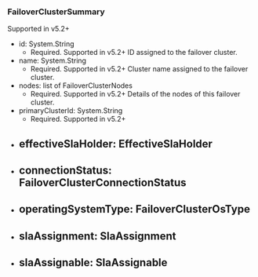 ### FailoverClusterSummary
Supported in v5.2+

- id: System.String
  - Required. Supported in v5.2+
  ID assigned to the failover cluster.
- name: System.String
  - Required. Supported in v5.2+
  Cluster name assigned to the failover cluster.
- nodes: list of FailoverClusterNodes
  - Required. Supported in v5.2+
  Details of the nodes of this failover cluster.
- primaryClusterId: System.String
  - Required. Supported in v5.2+
- effectiveSlaHolder: EffectiveSlaHolder
  - 
- connectionStatus: FailoverClusterConnectionStatus
  - 
- operatingSystemType: FailoverClusterOsType
  - 
- slaAssignment: SlaAssignment
  - 
- slaAssignable: SlaAssignable
  - 
